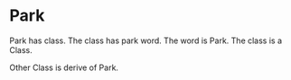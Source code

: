 # Park

Park has class.
The class has park word.
The word is Park.
The class is a Class.

Other Class is derive of Park.